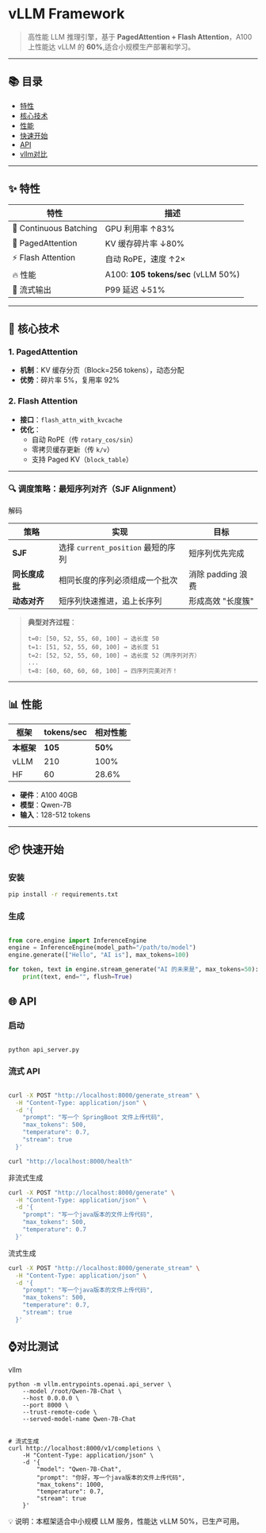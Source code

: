 # vLLM Framework

> 高性能 LLM 推理引擎，基于 **PagedAttention + Flash Attention**，A100 上性能达 vLLM 的 **60%**,适合小规模生产部署和学习。

---

## 📚 目录
- [特性](#-特性)
- [核心技术](#-核心技术)
- [性能](#-性能)
- [快速开始](#-快速开始)
- [API](#-api)
- [vllm对比](#-对比测试)

---

## ✨ 特性

| 特性 | 描述 |
|------|------|
| 🚀 Continuous Batching | GPU 利用率 ↑83% |
| 💾 PagedAttention | KV 缓存碎片率 ↓80% |
| ⚡ Flash Attention | 自动 RoPE，速度 ↑2× |
| 🔥 性能 | A100: **105 tokens/sec** (vLLM 50%) |
| 🌊 流式输出 | P99 延迟 ↓51% |

---

## 🔬 核心技术

### 1. PagedAttention
- **机制**：KV 缓存分页（Block=256 tokens），动态分配
- **优势**：碎片率 5%，复用率 92%

### 2. Flash Attention
- **接口**：`flash_attn_with_kvcache`
- **优化**：
  - 自动 RoPE（传 `rotary_cos/sin`）
  - 零拷贝缓存更新（传 `k/v`）
  - 支持 Paged KV（`block_table`）

---
### 🔍 调度策略：最短序列对齐（SJF Alignment）

解码

| 策略 | 实现 | 目标 |
|------|------|------|
| **SJF** | 选择 `current_position` 最短的序列 | 短序列优先完成 |
| **同长度成批** | 相同长度的序列必须组成一个批次 | 消除 padding 浪费 |
| **动态对齐** | 短序列快速推进，追上长序列 | 形成高效 "长度簇" |


> **典型对齐过程**：
> ```
> t=0: [50, 52, 55, 60, 100] → 选长度 50
> t=1: [51, 52, 55, 60, 100] → 选长度 51
> t=2: [52, 52, 55, 60, 100] → 选长度 52（两序列对齐）
> ...
> t=8: [60, 60, 60, 60, 100] → 四序列完美对齐！
> ```

---

## 📊 性能

| 框架 | tokens/sec | 相对性能 |
|------|------------|----------|
| **本框架** | **105** | **50%** |
| vLLM | 210 | 100% |
| HF | 60 | 28.6% |

- **硬件**：A100 40GB
- **模型**：Qwen-7B
- **输入**：128-512 tokens

---

## 📦 快速开始

### 安装
```bash
pip install -r requirements.txt
```
### 生成

```python

from core.engine import InferenceEngine
engine = InferenceEngine(model_path="/path/to/model")
engine.generate(["Hello", "AI is"], max_tokens=100)
```



``` python
for token, text in engine.stream_generate("AI 的未来是", max_tokens=50):
    print(text, end="", flush=True)
```
## 🌐 API

### 启动

```bash

python api_server.py
```
### 流式 API

```bash

curl -X POST "http://localhost:8000/generate_stream" \
  -H "Content-Type: application/json" \
  -d '{
    "prompt": "写一个 SpringBoot 文件上传代码",
    "max_tokens": 500,
    "temperature": 0.7,
    "stream": true
  }'
  ```
```bash
curl "http://localhost:8000/health"
```
非流式生成
```bash
curl -X POST "http://localhost:8000/generate" \
  -H "Content-Type: application/json" \
  -d '{
    "prompt": "写一个java版本的文件上传代码",
    "max_tokens": 500,
    "temperature": 0.7
  }'
  ```
流式生成
```bash
curl -X POST "http://localhost:8000/generate_stream" \
  -H "Content-Type: application/json" \
  -d '{
    "prompt": "写一个java版本的文件上传代码",
    "max_tokens": 500,
    "temperature": 0.7,
    "stream": true
  }'
```
## ⌚️对比测试

vllm
```shell
python -m vllm.entrypoints.openai.api_server \
    --model /root/Qwen-7B-Chat \
    --host 0.0.0.0 \
    --port 8000 \
    --trust-remote-code \
    --served-model-name Qwen-7B-Chat
    
```

```shell
# 流式生成
curl http://localhost:8000/v1/completions \
    -H "Content-Type: application/json" \
    -d '{
        "model": "Qwen-7B-Chat",
        "prompt": "你好，写一个java版本的文件上传代码",
        "max_tokens": 1000,
        "temperature": 0.7,
        "stream": true
    }'
```
💡 说明：本框架适合中小规模 LLM 服务，性能达 vLLM 50%，已生产可用。